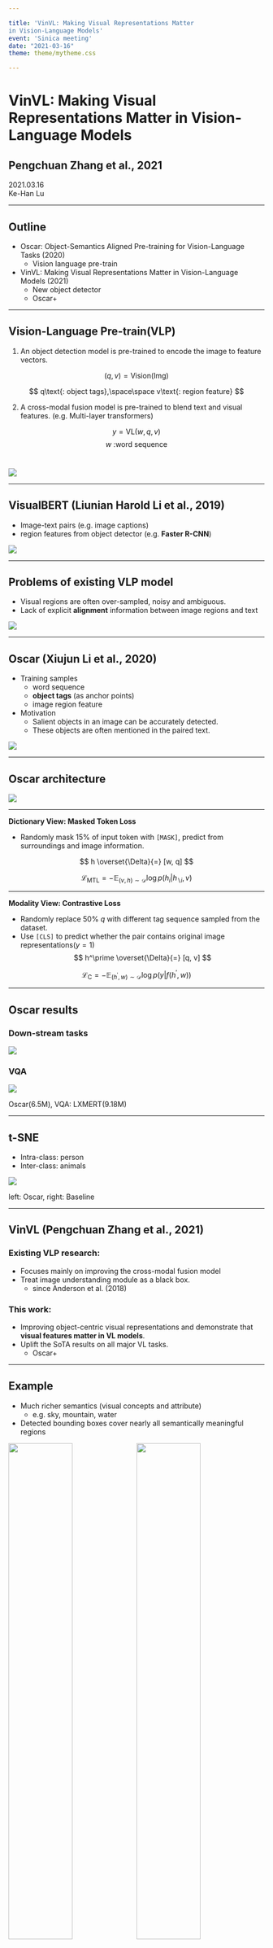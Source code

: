 ```yaml
---

title: 'VinVL: Making Visual Representations Matter
in Vision-Language Models'
event: 'Sinica meeting'
date: "2021-03-16"
theme: theme/mytheme.css

---
```


# VinVL: Making Visual Representations Matter in Vision-Language Models <!-- .element: class="title" -->
## Pengchuan Zhang et al., 2021 <!-- .element: class="subtitle" -->

<div class="title-name">
2021.03.16 <br>
Ke-Han Lu
</div>

----

## Outline

- Oscar: Object-Semantics Aligned Pre-training for Vision-Language Tasks (2020)
    - Vision language pre-train
- VinVL: Making Visual Representations Matter in Vision-Language Models (2021)
    - New object detector
    - Oscar+

---

## Vision-Language Pre-train(VLP)

1. An object detection model is pre-trained to encode the image to feature vectors.

$$
(q,v) = \text{Vision}(\text{Img})
$$

$$
q\text{: object tags},\space\space v\text{: region feature}
$$

2. A cross-modal fusion model is pre-trained to blend text and visual features.
    (e.g. Multi-layer transformers)

$$
y = \text{VL}(w, q, v)
$$
$$
w\text{ :word sequence}
$$
<br>

![](attachments/2021-03-11-21-30-14.png)

----

## VisualBERT (Liunian Harold Li et al., 2019)

- Image-text pairs (e.g. image captions)
- region features from object detector (e.g. **Faster R-CNN**)

![](attachments/2021-03-07-23-06-40.png) <!-- .element: class="img100" -->

----

## Problems of existing VLP model

- Visual regions are often over-sampled, noisy and ambiguous.
- Lack of explicit **alignment** information between image regions and text 

![](attachments/2021-03-07-23-35-08.png)

----

## Oscar (Xiujun Li et al., 2020)
- Training samples
  - word sequence
  - **object tags** (as anchor points)
  - image region feature
- Motivation
  - Salient objects in an image can be accurately detected.
  - These objects are often mentioned in the paired text.

![](attachments/2021-03-08-00-10-01.png) <!-- .element: class="img100" -->

----

## Oscar architecture

![](attachments/2021-03-08-02-41-32.png) <!-- .element: class="img100" -->


----

**Dictionary View: Masked Token Loss**
- Randomly mask 15% of input token with `[MASK]`, predict from surroundings and image information.

$$
h \overset{\Delta}{=} [w, q]
$$

$$
\mathcal{L}_{\text{MTL}} = -\mathbb{E} _{(v,h)\sim \mathcal{D}} \log p (h_i | h _{\backslash i}, v)
$$

<hr>

**Modality View: Contrastive Loss**
- Randomly replace 50% $q$ with different tag sequence sampled from the dataset.
- Use `[CLS]` to predict whether the pair contains original image representations($y=1$)
$$
h^\prime \overset{\Delta}{=} [q, v]
$$

$$
\mathcal{L}_{\text{C}} = -\mathbb{E} _{(h^\prime, w)\sim \mathcal{D}} \log p (y | f(h^\prime, w))
$$

----

## Oscar results

### Down-stream tasks
![](attachments/2021-03-09-19-01-43.png) <!-- .element: class="img100" -->

### VQA

![](attachments/2021-03-09-19-05-47.png) <!-- .element: class="img100" -->

Oscar(6.5M), VQA: LXMERT(9.18M) <!-- .element: class="footnote" -->

----

## t-SNE

- Intra-class: person
- Inter-class: animals

![](attachments/2021-03-11-16-49-23.png) <!-- .element: class="img100" -->

left: Oscar, right: Baseline <!-- .element: class="small" -->


---

## VinVL (Pengchuan Zhang et al., 2021)

### Existing VLP research:

- Focuses mainly on improving the cross-modal fusion model
- Treat image understanding module as a black box.
    - since Anderson et al. (2018)

### This work:
- Improving object-centric visual representations and demonstrate that **visual features matter in VL models**.
- Uplift the SoTA results on all major VL tasks.
    - Oscar+

----
## Example
- Much richer semantics (visual concepts and attribute)
    - e.g. sky, mountain, water
- Detected bounding boxes cover nearly all semantically meaningful regions

<img style="width:50%;display:inline" src="attachments/2021-03-11-16-12-30.png"><img style="width:50%;display:inline" src="attachments/2021-03-11-16-12-43.png">

left: Anderson et al.(2018), right: VinVL <!-- .element: class="small" -->

----

## VinVL training

**Backbone:** X152-C4

**Data:**
- Pre-train:
    - 4 Datasets(VG, COCO, Object365, OpenImagesV5)
    - 2.49M Image
    - 1848 classes
- Fine-tuning
    - Visual Genome(attributes), 524 classes
    - Larger attributes loss

----

## Oscar+ Pre-train

### Corpus
5.65M images, 8.85M text-tags-image triplets

### Objectives

- **Masked Token Loss**

- **Contrastive Loss**
    - 50%: Matched triplets
    - 25%: {caption, image-tags, image-features} $(w^\prime, q, v)$ 
        - (Text-image retrieval)
    - 25%: {question, answer, image-features} $(w, q^\prime, v)$
        - (Visual QA)

Oscar: 4.1M unique images, 6.5M text-image pair <!-- .element: class="footnote" -->

----

## Oscar+

$$
\theta =  \\{ \theta_\text{BERT}, W \\}
$$

![](attachments/2021-03-11-18-45-41.png) <!-- .element: class="img75" -->

----

## Oscar+ results (SoTA)

### Down-stream tasks

![](attachments/2021-03-11-18-55-37.png) <!-- .element: class="img100" -->

### VQA 
![](attachments/2021-03-11-18-54-45.png) <!-- .element: class="img100" -->

VQA is from ERNIE-VIL <!-- .element: class="footnote" -->

----

## Study

![](attachments/2021-03-11-18-58-56.png) <!-- .element: class="img100" -->

- Oscar+ pre-train: **72.38** → **72.46**
- R101-C4 vs. VinVL: **72.46** → **74.90**

results from local VQA subset <!-- .element: class="footnote" -->

----


## Study



||Anderson el al. | VinVL |
|-|-|-|
|Data| VG | merged 4 datasets |
|Backbone|R101-C4| X152-C4


---

## Conclusion

### Oscar
- Use object tags as anchor point to align the image and language modalities in a shared semantic space.
-  Pre-training Oscar models on a public corpus with 6.5 million text-image pairs
- New state-of-the-arts on six established V+L tasks

----

## Conclusion

### VinVL

- New recipe to pre-train an OD model for VL tasks
- New model is bigger, and pre-trained on much larger text-image corpora
- Can generate visual features for a richer collection of visual objects and concepts that are crucial for VL tasks.
- Our results show that the new OD model can substantially uplift the SoTA results on all seven VL tasks across multiple public benchmarks.

----

## Leaderboard (test-std)

![](attachments/2021-03-15-12-42-15.png) <!-- .element: class="img75" -->


---

## My work

- Run official code (fine-tune Oscar+ model on VQA)
    - 60 min / epoch
    - 25 epoch
- 下載釋出的資料集(VinVL image features)
- 評估能不能重新 Pre-train Oscar+ (?)

----

## My work

### Input region feature
若一張圖裡面有很多物件，即使有 Object tags 也很難真正的把圖片和文字 align。(沒有對應關係)

- 在 region feature 直接加一個 class embeddings
    - Learned (n_classes, 768)
- 用 OD model 的 prediction 做 weighted sum

### Predict Objective

- 將 region feature BERT 的 output 隨機換成 mask 起來 training
- 用 text & other region 預測 Mask 起來的區域是屬於哪個 class

----

## My work

![](attachments/2021-03-11-18-45-41.png) <!-- .element: class="img75" -->
